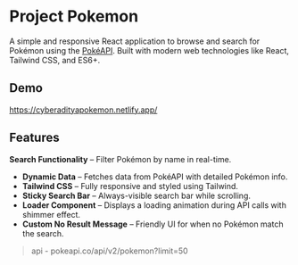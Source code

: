 # Project Pokemon

A simple and responsive React application to browse and search for Pokémon using the [PokéAPI](https://pokeapi.co/). Built with modern web technologies like React, Tailwind CSS, and ES6+.

## Demo
https://cyberadityapokemon.netlify.app/ 

## Features

**Search Functionality** – Filter Pokémon by name in real-time.
-  **Dynamic Data** – Fetches data from PokéAPI with detailed Pokémon info.
-  **Tailwind CSS** – Fully responsive and styled using Tailwind.
-  **Sticky Search Bar** – Always-visible search bar while scrolling.
-  **Loader Component** – Displays a loading animation during API calls with shimmer effect.
-  **Custom No Result Message** – Friendly UI for when no Pokémon match the search.

> api - pokeapi.co/api/v2/pokemon?limit=50
